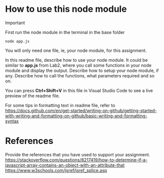 # How to use this node module

> [!IMPORTANT]
> First run the node module in the terminal in the base folder

```
node app.js
```

You will only need one file, ie, your node module, for this assignment.

In this readme file, describe how to use your node module. It could be similar to **app.js** from Lab2, where you call some functions in your node module and display the output. Describe how to setup your node module, if any. Describe how to call the functions, what parameters required and so on.

You can press **Ctrl+Shift+V** in this file in Visual Studio Code to see a live preview of the readme file.

For some tips in formatting text in readme file, refer to https://docs.github.com/en/get-started/writing-on-github/getting-started-with-writing-and-formatting-on-github/basic-writing-and-formatting-syntax

# References
Provide the references that you have used to support your assignment. 
https://stackoverflow.com/questions/8217419/how-to-determine-if-a-javascript-array-contains-an-object-with-an-attribute-that
https://www.w3schools.com/jsref/jsref_splice.asp